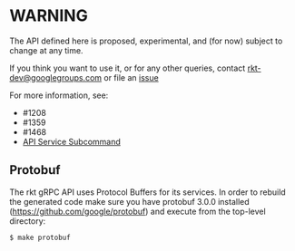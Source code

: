 # WARNING

The API defined here is proposed, experimental, and (for now) subject to change at any time.

If you think you want to use it, or for any other queries, contact <rkt-dev@googlegroups.com> or file an [issue](https://github.com/rkt/rkt/issues/new)

For more information, see:
- #1208
- #1359
- #1468
- [API Service Subcommand](../../Documentation/subcommands/api-service.md)

## Protobuf

The rkt gRPC API uses Protocol Buffers for its services.
In order to rebuild the generated code make sure you have protobuf 3.0.0 installed (https://github.com/google/protobuf)
and execute from the top-level directory:

```
$ make protobuf
```
